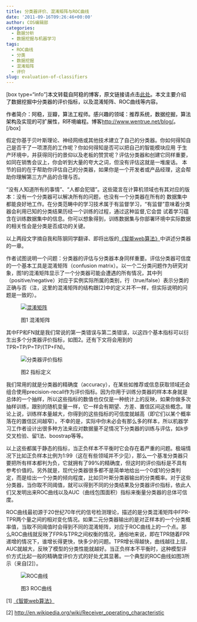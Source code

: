 ```yaml
---
title: 分类器评价、混淆矩阵与ROC曲线
date: '2011-09-16T09:26:46+00:00'
author: COS编辑部
categories:
  - 数据分析
  - 数据挖掘与机器学习
tags:
  - ROC曲线
  - 分类
  - 数据挖掘
  - 混淆矩阵
  - 评价
slug: evaluation-of-classifiers
---
```


[box type=“info”]<span style="color: black;">本文转载自阿稳的博客，原文链接请点击<a href="http://www.wentrue.net/blog/?p=1279" target="_blank">此处</a>。本文主要介绍了数据挖掘中分类器的评价指标，以及混淆矩阵、ROC曲线等内容。</span>

<span style="color: black;">作者简介：阿稳，豆瓣，算法工程师。感兴趣的领域：推荐系统，数据挖掘，算法架构及实现的可扩展性，R环境编程。博客<a href="http://www.wentrue.net/blog/" target="_blank">http://www.wentrue.net/blog/</a>。</span>[/box]

假定你基于贝叶斯理论、神经网络或其他技术建立了自己的分类器。你如何得知自己是否干了一项漂亮的工作呢？你如何得知是否可以把自己的智能模块应用 于生产环境中，并获得同行的景仰以及老板的赞赏呢？评估分类器和创建它同样重要，如同在销售会议上，你会听到大量的夸大之词，但没有评估这就是一堆废话。 本节的目的在于帮助你评估自己的分类器，如果你是一个开发者或产品经理，这会帮助你理解第三方产品的合理与否。

“没有人知道所有的事情”、“人都会犯错”。这些箴言在计算机领域也有其对应的版本：没有一个分类器可以解决所有的问题，也没有一个分类器在所有的 数据集中都能良好地工作。在分类范畴中的学习技术属于有监督学习，“有监督”意味着分类器会利用已知的分类结果历经一个训练的过程，通过这种监督,它会尝 试着学习蕴含在训练数据集中的信息。你可以想象得到，训练数据集与你部署环境中实际数据的相关性会是分类是否成功的关键。

以上两段文字摘自我和陈钢同学翻译、即将出版的<a href="http://book.douban.com/subject/6545083/" target="_blank">《智能web算法》</a>中讲述分类器的一章。

作者试图说明一个问题：分类器的评估与分类器本身同样重要。评估分类器可信度的一个基本工具是混淆矩阵（confusion matrix）。以一个二分类问题作为研究对象，图1的混淆矩阵显示了一个分类器可能会遭遇的所有情况，其中列（positive/negative）对应于实例实际所属的类别，行（true/false）表示分类的正确与否（注，这里的混淆矩阵的结构跟[2]中的定义并不一样，但实际说明的问题是一致的）。<figure id="attachment_4212" style="width: 592px" class="wp-caption aligncenter">

<a href="https://cos.name/wp-content/uploads/2011/09/confusion_matrix.png" target="_blank">![](https://cos.name/wp-content/uploads/2011/09/confusion_matrix.png "混淆矩阵")</a><figcaption class="wp-caption-text">图1 混淆矩阵</figcaption></figure> 

其中FP和FN就是我们常说的第一类错误与第二类错误，以这四个基本指标可以衍生出多个分类器评价指标，如图2。还有下文将会用到的TPR=TP/P=TP/(TP+FN)。<figure id="attachment_4213" style="width: 368px" class="wp-caption aligncenter">

![](https://cos.name/wp-content/uploads/2011/09/indicator.png "分类器评价指标")<figcaption class="wp-caption-text">图2 指标定义</figcaption></figure> 

我们常用的就是分类器的精确度（accuracy），在某些如推荐或信息获取领域还会组合使用precision-recall作为评价指标。因为你用于训练分类器的样本本身就是总体的一个抽样，所以这些指标的数值也仅仅是一种统计上的反映，如果你做多次抽样训练，跟别的随机变量一样，它一样会有期望、方差、置信区间这些概念。理论上说，训练样本量越大，你得到的这些指标的可信度就越高（即它们以某个概率落在的置信区间越窄）。不幸的是，实际中你未必会有那么多的样本，所以机器学习工作者设计出很多种方法来应对数据量不足情况下分类器的训练与评估，如k步交叉检验、留1法、boostrap等等。

以上这些都属于静态的指标，当正负样本不平衡时它会存在着严重的问题。极端情况下比如正负样本比例为1:99（这在有些领域并不少见），那么一个基准分类器只要把所有样本都判为负，它就拥有了99%的精确度，但这时的评价指标是不具有参考价值的。另外就是，现代分类器很多都不是简单地给出一个0或1的分类判定，而是给出一个分类的倾向程度，比如贝叶斯分类器输出的分类概率。对于这些分类器，当你取不同阈值，就可以得到不同的分类结果及分类器评价指标，依此人们又发明出来ROC曲线以及AUC（曲线包围面积）指标来衡量分类器的总体可信度。

ROC曲线最初源于20世纪70年代的信号检测理论，描述的是分类混淆矩阵中FPR-TPR两个量之间的相对变化情况。如果二元分类器输出的是对正样本的一个分类概率值，当取不同阈值时会得到不同的混淆矩阵，对应于ROC曲线上的一个点。那么ROC曲线就反映了FPR与TPR之间权衡的情况，通俗地来说，即在TPR随着FPR递增的情况下，谁增长得更快，快多少的问题。TPR增长得越快，曲线越往上屈，AUC就越大，反映了模型的分类性能就越好。当正负样本不平衡时，这种模型评价方式比起一般的精确度评价方式的好处尤其显著。一个典型的ROC曲线如图3所示（来自[2]）。<figure id="attachment_4214" style="width: 500px" class="wp-caption aligncenter">

![](https://cos.name/wp-content/uploads/2011/09/ROC_curves.png "ROC曲线")<figcaption class="wp-caption-text">图3 ROC曲线</figcaption></figure> 

[1] <a href="http://book.douban.com/subject/6545083/" target="_blank">《智能web算法》</a>
  
[2] <a href="http://en.wikipedia.org/wiki/Receiver_operating_characteristic" target="_blank">http://en.wikipedia.org/wiki/Receiver_operating_characteristic</a>
